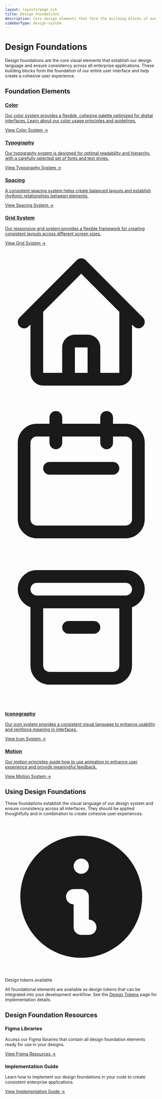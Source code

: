 ```yaml
---
layout: layouts/page.njk
title: Design Foundations
description: Core design elements that form the building blocks of our interface
sidebarType: design-system
---
```


# Design Foundations

Design foundations are the core visual elements that establish our design language and ensure consistency across all enterprise applications. These building blocks form the foundation of our entire user interface and help create a cohesive user experience.

## Foundation Elements

<div class="grid grid-cols-1 md:grid-cols-2 gap-8 mt-8">
  <a href="/design-system/foundations/color/" class="block group">
    <div class="bg-[var(--color-bg)] p-6 rounded-lg border border-[var(--color-border)] group-hover:border-[var(--color-primary)] transition-colors h-full flex flex-col">
      <div class="mb-4">
        <div class="flex space-x-2 mb-3">
          <div class="w-8 h-8 rounded-full bg-[var(--color-primary)]"></div>
          <div class="w-8 h-8 rounded-full bg-[var(--color-secondary)]"></div>
          <div class="w-8 h-8 rounded-full bg-gray-800 dark:bg-gray-200"></div>
          <div class="w-8 h-8 rounded-full bg-gray-300 dark:bg-gray-700"></div>
        </div>
      </div>
      <h3 class="text-xl font-semibold mb-2 group-hover:text-[var(--color-primary)] transition-colors">Color</h3>
      <p class="text-[var(--color-text-muted)] flex-grow">Our color system provides a flexible, cohesive palette optimized for digital interfaces. Learn about our color usage principles and guidelines.</p>
      <div class="mt-4 text-[var(--color-primary)] font-medium">View Color System →</div>
    </div>
  </a>
  
  <a href="/design-system/foundations/typography/" class="block group">
    <div class="bg-[var(--color-bg)] p-6 rounded-lg border border-[var(--color-border)] group-hover:border-[var(--color-primary)] transition-colors h-full flex flex-col">
      <div class="mb-4">
        <div class="space-y-2">
          <div class="h-4 bg-gray-800 dark:bg-gray-200 rounded w-16"></div>
          <div class="h-8 bg-gray-800 dark:bg-gray-200 rounded w-48"></div>
          <div class="h-3 bg-gray-400 dark:bg-gray-600 rounded w-56"></div>
          <div class="h-3 bg-gray-400 dark:bg-gray-600 rounded w-40"></div>
        </div>
      </div>
      <h3 class="text-xl font-semibold mb-2 group-hover:text-[var(--color-primary)] transition-colors">Typography</h3>
      <p class="text-[var(--color-text-muted)] flex-grow">Our typography system is designed for optimal readability and hierarchy, with a carefully selected set of fonts and text styles.</p>
      <div class="mt-4 text-[var(--color-primary)] font-medium">View Typography System →</div>
    </div>
  </a>
  
  <a href="/design-system/foundations/spacing/" class="block group">
    <div class="bg-[var(--color-bg)] p-6 rounded-lg border border-[var(--color-border)] group-hover:border-[var(--color-primary)] transition-colors h-full flex flex-col">
      <div class="mb-4">
        <div class="flex items-end space-x-1">
          <div class="h-4 w-4 bg-[var(--color-primary)]"></div>
          <div class="h-8 w-8 bg-[var(--color-primary)]"></div>
          <div class="h-12 w-12 bg-[var(--color-primary)]"></div>
          <div class="h-16 w-16 bg-[var(--color-primary)]"></div>
        </div>
      </div>
      <h3 class="text-xl font-semibold mb-2 group-hover:text-[var(--color-primary)] transition-colors">Spacing</h3>
      <p class="text-[var(--color-text-muted)] flex-grow">A consistent spacing system helps create balanced layouts and establish rhythmic relationships between elements.</p>
      <div class="mt-4 text-[var(--color-primary)] font-medium">View Spacing System →</div>
    </div>
  </a>
  
  <a href="/design-system/foundations/grid-system/" class="block group">
    <div class="bg-[var(--color-bg)] p-6 rounded-lg border border-[var(--color-border)] group-hover:border-[var(--color-primary)] transition-colors h-full flex flex-col">
      <div class="mb-4">
        <div class="grid grid-cols-4 gap-2 h-16">
          <div class="bg-[var(--color-primary)] bg-opacity-20 rounded"></div>
          <div class="bg-[var(--color-primary)] bg-opacity-20 rounded"></div>
          <div class="bg-[var(--color-primary)] bg-opacity-20 rounded"></div>
          <div class="bg-[var(--color-primary)] bg-opacity-20 rounded"></div>
        </div>
      </div>
      <h3 class="text-xl font-semibold mb-2 group-hover:text-[var(--color-primary)] transition-colors">Grid System</h3>
      <p class="text-[var(--color-text-muted)] flex-grow">Our responsive grid system provides a flexible framework for creating consistent layouts across different screen sizes.</p>
      <div class="mt-4 text-[var(--color-primary)] font-medium">View Grid System →</div>
    </div>
  </a>
  
  <a href="/design-system/foundations/iconography/" class="block group">
    <div class="bg-[var(--color-bg)] p-6 rounded-lg border border-[var(--color-border)] group-hover:border-[var(--color-primary)] transition-colors h-full flex flex-col">
      <div class="mb-4">
        <div class="flex space-x-4">
          <svg xmlns="http://www.w3.org/2000/svg" class="h-8 w-8 text-[var(--color-text)]" fill="none" viewBox="0 0 24 24" stroke="currentColor">
            <path stroke-linecap="round" stroke-linejoin="round" stroke-width="2" d="M3 12l2-2m0 0l7-7 7 7M5 10v10a1 1 0 001 1h3m10-11l2 2m-2-2v10a1 1 0 01-1 1h-3m-6 0a1 1 0 001-1v-4a1 1 0 011-1h2a1 1 0 011 1v4a1 1 0 001 1m-6 0h6" />
          </svg>
          <svg xmlns="http://www.w3.org/2000/svg" class="h-8 w-8 text-[var(--color-text)]" fill="none" viewBox="0 0 24 24" stroke="currentColor">
            <path stroke-linecap="round" stroke-linejoin="round" stroke-width="2" d="M8 7V3m8 4V3m-9 8h10M5 21h14a2 2 0 002-2V7a2 2 0 00-2-2H5a2 2 0 00-2 2v12a2 2 0 002 2z" />
          </svg>
          <svg xmlns="http://www.w3.org/2000/svg" class="h-8 w-8 text-[var(--color-text)]" fill="none" viewBox="0 0 24 24" stroke="currentColor">
            <path stroke-linecap="round" stroke-linejoin="round" stroke-width="2" d="M5 8h14M5 8a2 2 0 110-4h14a2 2 0 110 4M5 8v10a2 2 0 002 2h10a2 2 0 002-2V8m-9 4h4" />
          </svg>
        </div>
      </div>
      <h3 class="text-xl font-semibold mb-2 group-hover:text-[var(--color-primary)] transition-colors">Iconography</h3>
      <p class="text-[var(--color-text-muted)] flex-grow">Our icon system provides a consistent visual language to enhance usability and reinforce meaning in interfaces.</p>
      <div class="mt-4 text-[var(--color-primary)] font-medium">View Icon System →</div>
    </div>
  </a>
  
  <a href="/design-system/foundations/motion/" class="block group">
    <div class="bg-[var(--color-bg)] p-6 rounded-lg border border-[var(--color-border)] group-hover:border-[var(--color-primary)] transition-colors h-full flex flex-col">
      <div class="mb-4 overflow-hidden">
        <div class="w-full h-1 bg-[var(--color-bg-alt)] rounded-full overflow-hidden">
          <div class="h-full w-1/2 bg-[var(--color-primary)] rounded-full animate-pulse"></div>
        </div>
      </div>
      <h3 class="text-xl font-semibold mb-2 group-hover:text-[var(--color-primary)] transition-colors">Motion</h3>
      <p class="text-[var(--color-text-muted)] flex-grow">Our motion principles guide how to use animation to enhance user experience and provide meaningful feedback.</p>
      <div class="mt-4 text-[var(--color-primary)] font-medium">View Motion System →</div>
    </div>
  </a>
</div>

## Using Design Foundations

These foundations establish the visual language of our design system and ensure consistency across all interfaces. They should be applied thoughtfully and in combination to create cohesive user experiences.

<div class="mt-8 eds-alert eds-alert-info">
  <div class="flex">
    <div class="flex-shrink-0">
      <svg class="h-5 w-5 mr-2" viewBox="0 0 20 20" fill="currentColor">
        <path fill-rule="evenodd" d="M18 10a8 8 0 11-16 0 8 8 0 0116 0zm-7-4a1 1 0 11-2 0 1 1 0 012 0zM9 9a1 1 0 000 2v3a1 1 0 001 1h1a1 1 0 100-2v-3a1 1 0 00-1-1H9z" clip-rule="evenodd" />
      </svg>
    </div>
    <div>
      <p class="font-medium">Design tokens available</p>
      <p class="mt-1">All foundational elements are available as design tokens that can be integrated into your development workflow. See the <a href="/resources/design-tokens/" class="text-[var(--color-primary)] hover:underline">Design Tokens</a> page for implementation details.</p>
    </div>
  </div>
</div>

## Design Foundation Resources

<div class="mt-8 grid grid-cols-1 md:grid-cols-2 gap-6">
  <div class="bg-[var(--color-bg)] p-6 rounded-lg border border-[var(--color-border)]">
    <h3 class="text-xl font-semibold mb-2">Figma Libraries</h3>
    <p class="mb-4 text-[var(--color-text-muted)]">Access our Figma libraries that contain all design foundation elements ready for use in your designs.</p>
    <a href="/resources/downloads/" class="text-[var(--color-primary)] font-medium hover:underline">View Figma Resources →</a>
  </div>
  
  <div class="bg-[var(--color-bg)] p-6 rounded-lg border border-[var(--color-border)]">
    <h3 class="text-xl font-semibold mb-2">Implementation Guide</h3>
    <p class="mb-4 text-[var(--color-text-muted)]">Learn how to implement our design foundations in your code to create consistent enterprise applications.</p>
    <a href="/get-started/implementation/" class="text-[var(--color-primary)] font-medium hover:underline">View Implementation Guide →</a>
  </div>
</div>